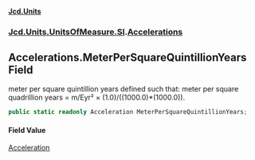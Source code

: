 #### [Jcd.Units](index 'index')
### [Jcd.Units.UnitsOfMeasure.SI](Jcd.Units.UnitsOfMeasure.SI 'Jcd.Units.UnitsOfMeasure.SI').[Accelerations](Accelerations 'Jcd.Units.UnitsOfMeasure.SI.Accelerations')

## Accelerations.MeterPerSquareQuintillionYears Field

meter per square quintillion years defined such that: meter per square quadrillion years = m/Eyr² ×
(1.0)/((1000.0)*(1000.0)).

```csharp
public static readonly Acceleration MeterPerSquareQuintillionYears;
```

#### Field Value
[Acceleration](Acceleration 'Jcd.Units.UnitTypes.Acceleration')